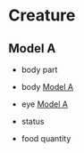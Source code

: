 # Creature

## Model A

- body part
 - body [Model A](body.md)
 - eye [Model A](eye.md)

- status
 - food quantity


